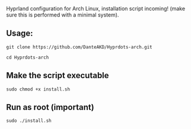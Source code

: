 Hyprland configuration for Arch Linux, installation script incoming! (make sure this is performed with a minimal system).

## Usage:


```
git clone https://github.com/DanteAKD/Hyprdots-arch.git
```

```
cd Hyprdots-arch
```

## Make the script executable

```
sudo chmod +x install.sh
```

## Run as root (important)

```
sudo ./install.sh
```

